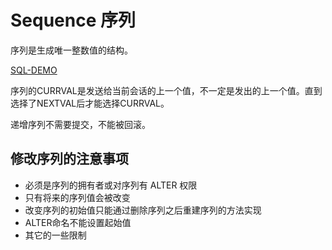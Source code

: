 # Sequence 序列

序列是生成唯一整数值的结构。

[SQL-DEMO](../../sql_demo/ddl/sequence.sql)

序列的CURRVAL是发送给当前会话的上一个值，不一定是发出的上一个值。直到选择了NEXTVAL后才能选择CURRVAL。

递增序列不需要提交，不能被回滚。

## 修改序列的注意事项

- 必须是序列的拥有者或对序列有 ALTER 权限
- 只有将来的序列值会被改变
- 改变序列的初始值只能通过删除序列之后重建序列的方法实现
- ALTER命名不能设置起始值
- 其它的一些限制

